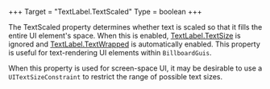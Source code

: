 +++
Target = "TextLabel.TextScaled"
Type = boolean
+++

The TextScaled property determines whether text is scaled so that it fills the entire UI element's space. When this is enabled, [TextLabel.TextSize](https://developer.roblox.com/api-reference/property/TextLabel/TextSize) is ignored and [TextLabel.TextWrapped](https://developer.roblox.com/api-reference/property/TextLabel/TextWrapped) is automatically enabled. This property is useful for text-rendering UI elements within `BillboardGuis`.When this property is used for screen-space UI, it may be desirable to use a `UITextSizeConstraint` to restrict the range of possible text sizes.